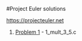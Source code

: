 #Project Euler solutions

https://projecteuler.net

1. [Problem 1](https://projecteuler.net/problem=1) - 1_mult_3_5.c
